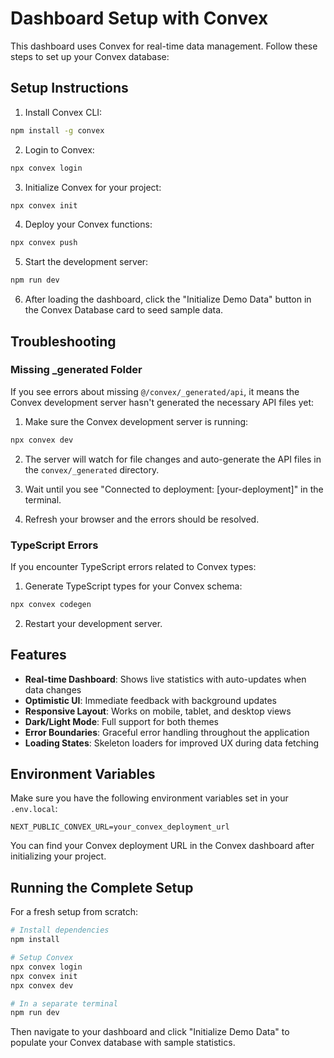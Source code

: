 # Dashboard Setup with Convex

This dashboard uses Convex for real-time data management. Follow these steps to set up your Convex database:

## Setup Instructions

1. Install Convex CLI:

```bash
npm install -g convex
```

2. Login to Convex:

```bash
npx convex login
```

3. Initialize Convex for your project:

```bash
npx convex init
```

4. Deploy your Convex functions:

```bash
npx convex push
```

5. Start the development server:

```bash
npm run dev
```

6. After loading the dashboard, click the "Initialize Demo Data" button in the Convex Database card to seed sample data.

## Troubleshooting

### Missing \_generated Folder

If you see errors about missing `@/convex/_generated/api`, it means the Convex development server hasn't generated the necessary API files yet:

1. Make sure the Convex development server is running:

```bash
npx convex dev
```

2. The server will watch for file changes and auto-generate the API files in the `convex/_generated` directory.

3. Wait until you see "Connected to deployment: [your-deployment]" in the terminal.

4. Refresh your browser and the errors should be resolved.

### TypeScript Errors

If you encounter TypeScript errors related to Convex types:

1. Generate TypeScript types for your Convex schema:

```bash
npx convex codegen
```

2. Restart your development server.

## Features

- **Real-time Dashboard**: Shows live statistics with auto-updates when data changes
- **Optimistic UI**: Immediate feedback with background updates
- **Responsive Layout**: Works on mobile, tablet, and desktop views
- **Dark/Light Mode**: Full support for both themes
- **Error Boundaries**: Graceful error handling throughout the application
- **Loading States**: Skeleton loaders for improved UX during data fetching

## Environment Variables

Make sure you have the following environment variables set in your `.env.local`:

```
NEXT_PUBLIC_CONVEX_URL=your_convex_deployment_url
```

You can find your Convex deployment URL in the Convex dashboard after initializing your project.

## Running the Complete Setup

For a fresh setup from scratch:

```bash
# Install dependencies
npm install

# Setup Convex
npx convex login
npx convex init
npx convex dev

# In a separate terminal
npm run dev
```

Then navigate to your dashboard and click "Initialize Demo Data" to populate your Convex database with sample statistics.
